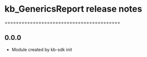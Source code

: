# kb_GenericsReport release notes
=========================================

0.0.0
-----
* Module created by kb-sdk init
